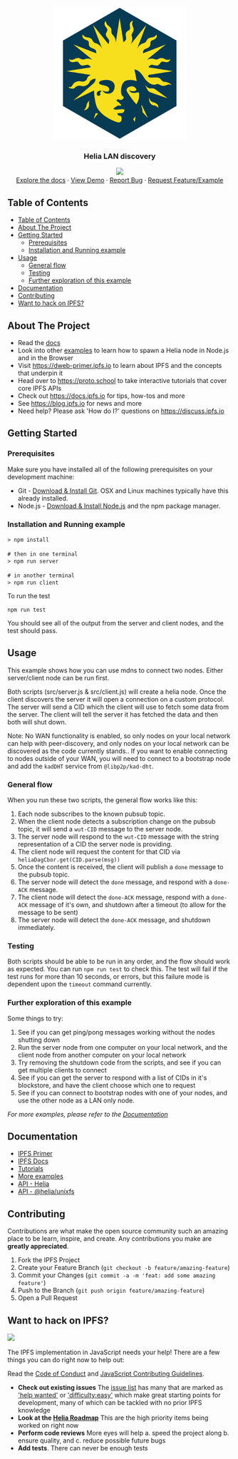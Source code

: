 <p align="center">
  <a href="https://github.com/ipfs/helia" title="Helia">
    <img src="https://raw.githubusercontent.com/ipfs/helia/main/assets/helia.png" alt="Helia logo" width="300" />
  </a>
</p>

<h3 align="center"><b>Helia LAN discovery</b></h3>

<p align="center">
  <img src="https://raw.githubusercontent.com/jlord/forkngo/gh-pages/badges/cobalt.png" width="200">
  <br>
  <a href="https://ipfs.github.io/helia/modules/helia.html">Explore the docs</a>
  ·
  <a href="https://codesandbox.io/p/sandbox/infallible-haibt-e3lcd4">View Demo</a>
  ·
  <a href="https://github.com/ipfs-examples/helia-examples/issues">Report Bug</a>
  ·
  <a href="https://github.com/ipfs-examples/helia-examples/issues">Request Feature/Example</a>
</p>

## Table of Contents

- [Table of Contents](#table-of-contents)
- [About The Project](#about-the-project)
- [Getting Started](#getting-started)
  - [Prerequisites](#prerequisites)
  - [Installation and Running example](#installation-and-running-example)
- [Usage](#usage)
  - [General flow](#general-flow)
  - [Testing](#testing)
  - [Further exploration of this example](#further-exploration-of-this-example)
- [Documentation](#documentation)
- [Contributing](#contributing)
- [Want to hack on IPFS?](#want-to-hack-on-ipfs)

## About The Project

- Read the [docs](https://ipfs.github.io/helia/modules/helia.html)
- Look into other [examples](https://github.com/ipfs-examples/helia-examples) to learn how to spawn a Helia node in Node.js and in the Browser
- Visit https://dweb-primer.ipfs.io to learn about IPFS and the concepts that underpin it
- Head over to https://proto.school to take interactive tutorials that cover core IPFS APIs
- Check out https://docs.ipfs.io for tips, how-tos and more
- See https://blog.ipfs.io for news and more
- Need help? Please ask 'How do I?' questions on https://discuss.ipfs.io

## Getting Started

### Prerequisites

Make sure you have installed all of the following prerequisites on your development machine:

- Git - [Download & Install Git](https://git-scm.com/downloads). OSX and Linux machines typically have this already installed.
- Node.js - [Download & Install Node.js](https://nodejs.org/en/download/) and the npm package manager.

### Installation and Running example

```console
> npm install

# then in one terminal
> npm run server

# in another terminal
> npm run client
```

To run the test

```console
npm run test
```

You should see all of the output from the server and client nodes, and the test should pass.

## Usage

This example shows how you can use mdns to connect two nodes. Either server/client node can be run first.

Both scripts (src/server.js & src/client.js) will create a helia node.  Once the client discovers the server it will open a connection on a custom protocol.  The server will send a CID which the client will use to fetch some data from the server.  The client will tell the server it has fetched the data and then both will shut down.

Note: No WAN functionality is enabled, so only nodes on your local network can help with peer-discovery, and only nodes on your local network can be discovered as the code currently stands.. If you want to enable connecting to nodes outside of your WAN, you will need to connect to a bootstrap node and add the `kadDHT` service from `@libp2p/kad-dht`.

### General flow

When you run these two scripts, the general flow works like this:

1. Each node subscribes to the known pubsub topic.
1. When the client node detects a subscription change on the pubsub topic, it will send a `wut-CID` message to the server node.
1. The server node will respond to the `wut-CID` message with the string representation of a CID the server node is providing.
1. The client node will request the content for that CID via `heliaDagCbor.get(CID.parse(msg))`
1. Once the content is received, the client will publish a `done` message to the pubsub topic.
1. The server node will detect the `done` message, and respond with a `done-ACK` message.
1. The client node will detect the `done-ACK` message, respond with a `done-ACK` message of it's own, and shutdown after a timeout (to allow for the message to be sent)
1. The server node will detect the `done-ACK` message, and shutdown immediately.

### Testing

Both scripts should be able to be run in any order, and the flow should work as expected. You can run `npm run test` to check this. The test will fail if the test runs for more than 10 seconds, or errors, but this failure mode is dependent upon the `timeout` command currently.

### Further exploration of this example

Some things to try:

1. See if you can get ping/pong messages working without the nodes shutting down
1. Run the server node from one computer on your local network, and the client node from another computer on your local network
1. Try removing the shutdown code from the scripts, and see if you can get multiple clients to connect
1. See if you can get the server to respond with a list of CIDs in it's blockstore, and have the client choose which one to request
1. See if you can connect to bootstrap nodes with one of your nodes, and use the other node as a LAN only node.


_For more examples, please refer to the [Documentation](#documentation)_

## Documentation

- [IPFS Primer](https://dweb-primer.ipfs.io/)
- [IPFS Docs](https://docs.ipfs.io/)
- [Tutorials](https://proto.school)
- [More examples](https://github.com/ipfs-examples/helia-examples)
- [API - Helia](https://ipfs.github.io/helia/modules/helia.html)
- [API - @helia/unixfs](https://ipfs.github.io/helia-unixfs/modules/helia.html)

## Contributing

Contributions are what make the open source community such an amazing place to be learn, inspire, and create. Any contributions you make are **greatly appreciated**.

1. Fork the IPFS Project
2. Create your Feature Branch (`git checkout -b feature/amazing-feature`)
3. Commit your Changes (`git commit -a -m 'feat: add some amazing feature'`)
4. Push to the Branch (`git push origin feature/amazing-feature`)
5. Open a Pull Request

## Want to hack on IPFS?

[![](https://cdn.rawgit.com/jbenet/contribute-ipfs-gif/master/img/contribute.gif)](https://github.com/ipfs/community/blob/master/CONTRIBUTING.md)

The IPFS implementation in JavaScript needs your help! There are a few things you can do right now to help out:

Read the [Code of Conduct](https://github.com/ipfs/community/blob/master/code-of-conduct.md) and [JavaScript Contributing Guidelines](https://github.com/ipfs/community/blob/master/CONTRIBUTING_JS.md).

- **Check out existing issues** The [issue list](https://github.com/ipfs/helia/issues) has many that are marked as ['help wanted'](https://github.com/ipfs/helia/issues?q=is%3Aissue+is%3Aopen+sort%3Aupdated-desc+label%3A%22help+wanted%22) or ['difficulty:easy'](https://github.com/ipfs/helia/issues?q=is%3Aissue+is%3Aopen+sort%3Aupdated-desc+label%3Adifficulty%3Aeasy) which make great starting points for development, many of which can be tackled with no prior IPFS knowledge
- **Look at the [Helia Roadmap](https://github.com/ipfs/helia/blob/main/ROADMAP.md)** This are the high priority items being worked on right now
- **Perform code reviews** More eyes will help
  a. speed the project along
  b. ensure quality, and
  c. reduce possible future bugs
- **Add tests**. There can never be enough tests

[cid]: https://docs.ipfs.tech/concepts/content-addressing  "Content Identifier"
[Uint8Array]: https://developer.mozilla.org/en-US/docs/Web/JavaScript/Reference/Global_Objects/Uint8Array
[libp2p]: https://libp2p.io
